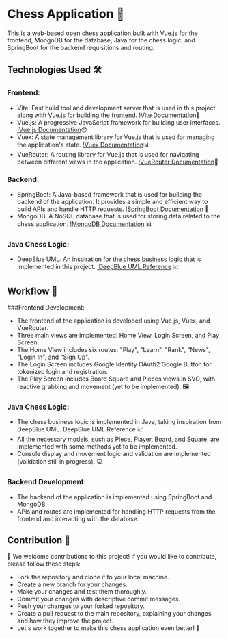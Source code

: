 # Chess Application 🏁

This is a web-based open chess application built with Vue.js for the frontend, MongoDB for the database, Java for the chess logic, and SpringBoot for the backend requisitions and routing.

## Technologies Used 🛠️

### Frontend:

- Vite: Fast build tool and development server that is used in this project along with Vue.js for building the frontend. [!Vite Documentation](https://vuejs.org/)🚀
- Vue.js: A progressive JavaScript framework for building user interfaces. [!Vue.js Documentation](https://vuejs.org/)😎
- Vuex: A state management library for Vue.js that is used for managing the application's state. [!Vuex Documentation](https://vuex.vuejs.org/)📊
- VueRouter: A routing library for Vue.js that is used for navigating between different views in the application. [!VueRouter Documentation](https://router.vuejs.org/)🚦

### Backend:

- SpringBoot: A Java-based framework that is used for building the backend of the application. It provides a simple and efficient way to build APIs and handle HTTP requests. [!SpringBoot Documentation](https://spring.io/projects/spring-boot) 🚀
- MongoDB: A NoSQL database that is used for storing data related to the chess application. [!MongoDB Documentation](https://docs.mongodb.com/) 📊

### Java Chess Logic:

- DeepBlue UML: An inspiration for the chess business logic that is implemented in this project. [!DeepBlue UML Reference](https://example.com/deepblue-uml) 📈

## Workflow 🚀

###Frontend Development:

- The frontend of the application is developed using Vue.js, Vuex, and VueRouter.
- Three main views are implemented: Home View, Login Screen, and Play Screen.
- The Home View includes six routes: "Play", "Learn", "Rank", "News", "Login In", and "Sign Up".
- The Login Screen includes Google Identity OAuth2 Google Button for tokenized login and registration.
- The Play Screen includes Board Square and Pieces views in SVG, with reactive grabbing and movement (yet to be implemented). 🖼️

### Java Chess Logic:

- The chess business logic is implemented in Java, taking inspiration from DeepBlue UML. DeepBlue UML Reference 📈
- All the necessary models, such as Piece, Player, Board, and Square, are implemented with some methods yet to be implemented.
- Console display and movement logic and validation are implemented (validation still in progress). 💻

### Backend Development:

- The backend of the application is implemented using SpringBoot and MongoDB.
- APIs and routes are implemented for handling HTTP requests from the frontend and interacting with the database.

## Contribution 🤝
👏 We welcome contributions to this project! If you would like to contribute, please follow these steps:

- Fork the repository and clone it to your local machine.
- Create a new branch for your changes.
- Make your changes and test them thoroughly.
- Commit your changes with descriptive commit messages.
- Push your changes to your forked repository.
- Create a pull request to the main repository, explaining your changes and how they improve the project.
- Let's work together to make this chess application even better! 🚀
